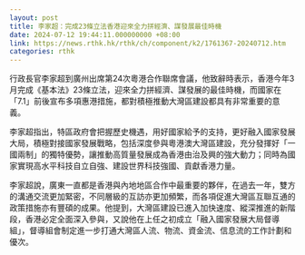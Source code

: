 ```yaml
---
layout: post
title: 李家超：完成23條立法香港迎來全力拼經濟、謀發展最佳時機
date: 2024-07-12 19:44:11.000000000 +08:00
link: https://news.rthk.hk/rthk/ch/component/k2/1761367-20240712.htm
categories: rthk
---
```


行政長官李家超到廣州出席第24次粵港合作聯席會議，他致辭時表示，香港今年3月完成《基本法》23條立法，迎來全力拼經濟、謀發展的最佳時機，而國家在「7.1」前後宣布多項惠港措施，都對積極推動大灣區建設都具有非常重要的意義。

李家超指出，特區政府會把握歷史機遇，用好國家給予的支持，更好融入國家發展大局，積極對接國家發展戰略，包括深度參與粵港澳大灣區建設，充分發揮好「一國兩制」的獨特優勢，讓推動高質量發展成為香港由治及興的強大動力；同時為國家實現高水平科技自立自強、建設世界科技強國、貢獻香港力量。

李家超說，廣東一直都是香港與內地地區合作中最重要的夥伴，在過去一年，雙方的溝通交流更加緊密，不同層級的互訪亦更加頻繁，而各項促進大灣區互聯互通的政策措施亦有豐碩的成果。他提到，大灣區建設已進入加快速度、縱深推進的新階段，香港必定全面深入參與，又說他在上任之初成立「融入國家發展大局督導組」，督導組會制定進一步打通大灣區人流、物流、資金流、信息流的工作計劃和優次。
